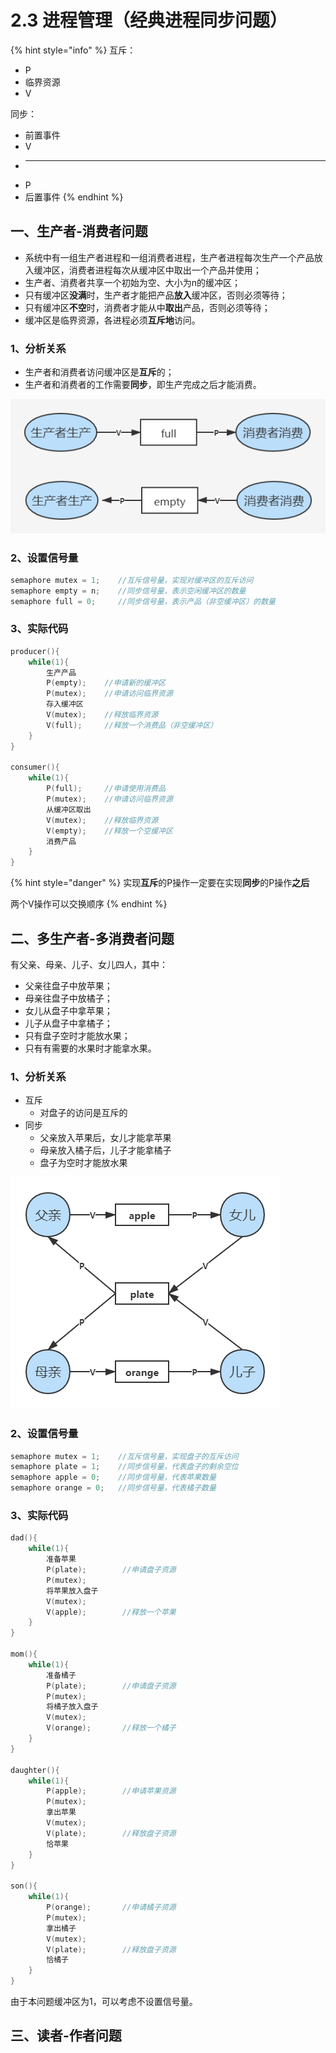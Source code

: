 # 2.3 进程管理（经典进程同步问题）

{% hint style="info" %}
互斥：

* P
* 临界资源
* V

同步：

* 前置事件
* V
* -----------------------
* P
* 后置事件
{% endhint %}

## 一、生产者-消费者问题

* 系统中有一组生产者进程和一组消费者进程，生产者进程每次生产一个产品放入缓冲区，消费者进程每次从缓冲区中取出一个产品并使用；
* 生产者、消费者共享一个初始为空、大小为n的缓冲区；
* 只有缓冲区**没满**时，生产者才能把产品**放入**缓冲区，否则必须等待；
* 只有缓冲区**不空**时，消费者才能从中**取出**产品，否则必须等待；
* 缓冲区是临界资源，各进程必须**互斥地**访问。

### 1、分析关系

* 生产者和消费者访问缓冲区是**互斥**的；
* 生产者和消费者的工作需要**同步**，即生产完成之后才能消费。

![&#x751F;&#x4EA7;&#x8005;-&#x6D88;&#x8D39;&#x8005;&#x540C;&#x6B65;&#x5173;&#x7CFB;](../.gitbook/assets/sheng-chan-zhe-xiao-fei-zhe-.png)

### 2、设置信号量

```c
semaphore mutex = 1;    //互斥信号量，实现对缓冲区的互斥访问
semaphore empty = n;    //同步信号量，表示空闲缓冲区的数量
semaphore full = 0;     //同步信号量，表示产品（非空缓冲区）的数量
```

### 3、实际代码

```c
producer(){
    while(1){
        生产产品
        P(empty);    //申请新的缓冲区
        P(mutex);    //申请访问临界资源
        存入缓冲区
        V(mutex);    //释放临界资源
        V(full);     //释放一个消费品（非空缓冲区）
    }
}

consumer(){
    while(1){
        P(full);     //申请使用消费品
        P(mutex);    //申请访问临界资源
        从缓冲区取出
        V(mutex);    //释放临界资源
        V(empty);    //释放一个空缓冲区
        消费产品
    }
}
```

{% hint style="danger" %}
实现**互斥**的P操作一定要在实现**同步**的P操作**之后**

两个V操作可以交换顺序
{% endhint %}



## 二、多生产者-多消费者问题

有父亲、母亲、儿子、女儿四人，其中：

* 父亲往盘子中放苹果；
* 母亲往盘子中放橘子；
* 女儿从盘子中拿苹果；
* 儿子从盘子中拿橘子；
* 只有盘子空时才能放水果；
* 只有有需要的水果时才能拿水果。

### 1、分析关系

* 互斥
  * 对盘子的访问是互斥的
* 同步
  * 父亲放入苹果后，女儿才能拿苹果
  * 母亲放入橘子后，儿子才能拿橘子
  * 盘子为空时才能放水果

![](../.gitbook/assets/duo-sheng-chan-zhe-duo-xiao-fei-zhe-.png)

### 2、设置信号量

```c
semaphore mutex = 1;    //互斥信号量，实现盘子的互斥访问
semaphore plate = 1;    //同步信号量，代表盘子的剩余空位
semaphore apple = 0;    //同步信号量，代表苹果数量
semaphore orange = 0;   //同步信号量，代表橘子数量
```

### 3、实际代码

```c
dad(){
    while(1){
        准备苹果
        P(plate);        //申请盘子资源
        P(mutex);
        将苹果放入盘子
        V(mutex);
        V(apple);        //释放一个苹果
    }
}

mom(){
    while(1){
        准备橘子
        P(plate);        //申请盘子资源
        P(mutex);
        将橘子放入盘子
        V(mutex);
        V(orange);       //释放一个橘子
    }
}

daughter(){
    while(1){
        P(apple);        //申请苹果资源
        P(mutex);
        拿出苹果
        V(mutex);
        V(plate);        //释放盘子资源
        恰苹果        
    }
}

son(){
    while(1){
        P(orange);       //申请橘子资源
        P(mutex);
        拿出橘子
        V(mutex);
        V(plate);        //释放盘子资源
        恰橘子        
    }
}
```

由于本问题缓冲区为1，可以考虑不设置信号量。



## 三、读者-作者问题

